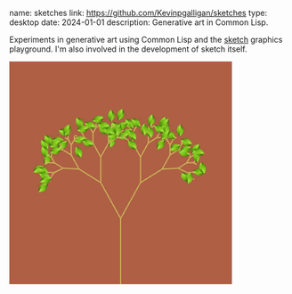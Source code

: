 name: sketches
link: https://github.com/Kevinpgalligan/sketches
type: desktop
date: 2024-01-01
description: Generative art in Common Lisp.

Experiments in generative art using Common Lisp and the [sketch](https://github.com/vydd/sketch) graphics playground. I'm also involved in the development of sketch itself.

![A randomly generated tree.](/static/img/recurse/leaves-again.png)

